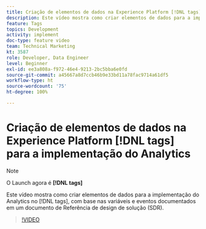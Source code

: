 ```yaml
---
title: Criação de elementos de dados na Experience Platform [!DNL tags]  para a implementação do Analytics
description: Este vídeo mostra como criar elementos de dados para a implementação do Analytics no  [!DNL tags] , com base nas variáveis e eventos documentados em um documento de Referência de design de solução (SDR).
feature: Tags
topics: Development
activity: implement
doc-type: feature video
team: Technical Marketing
kt: 3587
role: Developer, Data Engineer
level: Beginner
exl-id: ee3a808a-f972-46e4-9213-2bc5bba6e0fd
source-git-commit: a45667a8d7ccb46b9e33bd11a78fac9714a61df5
workflow-type: ht
source-wordcount: '75'
ht-degree: 100%

---
```


# Criação de elementos de dados na Experience Platform [!DNL tags] para a implementação do Analytics

>[!NOTE]
>
> O Launch agora é **[!DNL tags]**

Este vídeo mostra como criar elementos de dados para a implementação do Analytics no [!DNL tags], com base nas variáveis e eventos documentados em um documento de Referência de design de solução (SDR).

>[!VIDEO](https://video.tv.adobe.com/v/28760/?quality=12&learn=on)
